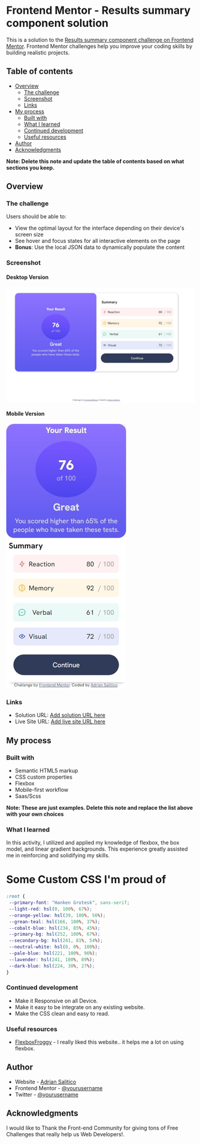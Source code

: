 # Frontend Mentor - Results summary component solution

This is a solution to the [Results summary component challenge on Frontend Mentor](https://www.frontendmentor.io/challenges/results-summary-component-CE_K6s0maV). Frontend Mentor challenges help you improve your coding skills by building realistic projects.

## Table of contents

- [Overview](#overview)
  - [The challenge](#the-challenge)
  - [Screenshot](#screenshot)
  - [Links](#links)
- [My process](#my-process)
  - [Built with](#built-with)
  - [What I learned](#what-i-learned)
  - [Continued development](#continued-development)
  - [Useful resources](#useful-resources)
- [Author](#author)
- [Acknowledgments](#acknowledgments)

**Note: Delete this note and update the table of contents based on what sections you keep.**

## Overview

### The challenge

Users should be able to:

- View the optimal layout for the interface depending on their device's screen size
- See hover and focus states for all interactive elements on the page
- **Bonus**: Use the local JSON data to dynamically populate the content

### Screenshot

#### Desktop Version

![](assets/images/result-summary.jpeg)

#### Mobile Version

![](assets/images/result-summary-mobile.jpeg)

### Links

- Solution URL: [Add solution URL here](https://github.com/Frogerall/results-summary-component)
- Live Site URL: [Add live site URL here](https://frogerall.github.io/results-summary-component/)

## My process

### Built with

- Semantic HTML5 markup
- CSS custom properties
- Flexbox
- Mobile-first workflow
- Saas/Scss

**Note: These are just examples. Delete this note and replace the list above with your own choices**

### What I learned

In this activity, I utilized and applied my knowledge of flexbox, the box model, and linear gradient backgrounds. This experience greatly assisted me in reinforcing and solidifying my skills.

<h1>Some Custom CSS I'm proud of</h1>

```css
:root {
 --primary-font: "Hanken Grotesk", sans-serif;
 --light-red: hsl(0, 100%, 67%);
 --orange-yellow: hsl(39, 100%, 56%);
 --grean-teal: hsl(166, 100%, 37%);
 --cobalt-blue: hsl(234, 85%, 45%);
 --primary-bg: hsl(252, 100%, 67%);
 --secondary-bg: hsl(241, 81%, 54%);
 --neutral-white: hsl(0, 0%, 100%);
 --pale-blue: hsl(221, 100%, 96%);
 --lavender: hsl(241, 100%, 89%);
 --dark-blue: hsl(224, 30%, 27%);
}
```

### Continued development

- Make it Responsive on all Device.
- Make it easy to be integrate on any existing website.
- Make the CSS clean and easy to read.

### Useful resources

- [FlexboxFroggy](https://Flexboxfroggy.com) - I really liked this website.. it helps me a lot on using flexbox.

## Author

- Website - [Adrian Salitico](http://salproj.tech)
- Frontend Mentor - [@yourusername](https://www.frontendmentor.io/profile/frogerall)
- Twitter - [@yourusername](https://www.twitter.com/saliticoadrian)

## Acknowledgments

I would like to Thank the Front-end Community for giving tons of Free Challenges that really help us Web Developers!.
